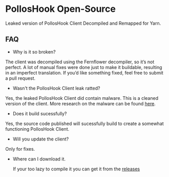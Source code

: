 
# PollosHook Open-Source

Leaked version of PollosHook Client Decompiled and Remapped for Yarn.

## FAQ

- Why is it so broken?

The client was decompiled using the Fernflower decompiler, so it’s not perfect. A lot of manual fixes were done just to make it buildable, resulting in an imperfect translation. If you’d like something fixed, feel free to submit a pull request.

- Wasn't the PollosHook Client leak ratted?

Yes, the leaked PollosHook Client did contain malware. This is a cleaned version of the client. More research on the malware can be found [here](https://github.com/Egida/kutuzov-backdoor).

- Does it build sucessfully?

Yes, the source code published will sucessfully build to create a somewhat functioning PollosHook Client.

- Will you update the client?

Only for fixes.

- Where can I download it.

  If your too lazy to compile it you can get it from the [releases](https://github.com/DigitalSerpant/PollosHook-OpenSource/releases)

